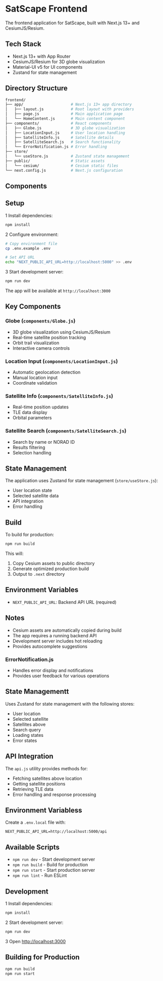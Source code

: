 # SatScape Frontend

The frontend application for SatScape, built with Next.js 13+ and CesiumJS/Resium.

## Tech Stack

- Next.js 13+ with App Router
- CesiumJS/Resium for 3D globe visualization
- Material-UI v5 for UI components
- Zustand for state management

## Directory Structure

```bash
frontend/
├── app/                     # Next.js 13+ app directory
│   ├── layout.js            # Root layout with providers
│   ├── page.js              # Main application page
│   └── HomeContent.js       # Main content component
├── components/              # React components
│   ├── Globe.js             # 3D globe visualization
│   ├── LocationInput.js     # User location handling
│   ├── SatelliteInfo.js     # Satellite details
│   ├── SatelliteSearch.js   # Search functionality
│   └── ErrorNotification.js # Error handling
├── store/
│   └── useStore.js          # Zustand state management
├── public/                  # Static assets
│   └── cesium/              # Cesium static files
└── next.config.js           # Next.js configuration
```

## Components

## Setup

1 Install dependencies:

```bash
npm install
```

2 Configure environment:

```bash
# Copy environment file
cp .env.example .env

# Set API URL
echo "NEXT_PUBLIC_API_URL=http://localhost:5000" >> .env
```

3 Start development server:

```bash
npm run dev
```

The app will be available at `http://localhost:3000`

## Key Components

### Globe (`components/Globe.js`)

- 3D globe visualization using CesiumJS/Resium
- Real-time satellite position tracking
- Orbit trail visualization
- Interactive camera controls

### Location Input (`components/LocationInput.js`)

- Automatic geolocation detection
- Manual location input
- Coordinate validation

### Satellite Info (`components/SatelliteInfo.js`)

- Real-time position updates
- TLE data display
- Orbital parameters

### Satellite Search (`components/SatelliteSearch.js`)

- Search by name or NORAD ID
- Results filtering
- Selection handling

## State Management

The application uses Zustand for state management (`store/useStore.js`):

- User location state
- Selected satellite data
- API integration
- Error handling

## Build

To build for production:

```bash
npm run build
```

This will:

1. Copy Cesium assets to public directory
2. Generate optimized production build
3. Output to `.next` directory

## Environment Variables

- `NEXT_PUBLIC_API_URL`: Backend API URL (required)

## Notes

- Cesium assets are automatically copied during build
- The app requires a running backend API
- Development server includes hot reloading
- Provides autocomplete suggestions

### ErrorNotification.js

- Handles error display and notifications
- Provides user feedback for various operations

## State Managementt

Uses Zustand for state management with the following stores:

- User location
- Selected satellite
- Satellites above
- Search query
- Loading states
- Error states

## API Integration

The `api.js` utility provides methods for:

- Fetching satellites above location
- Getting satellite positions
- Retrieving TLE data
- Error handling and response processing

## Environment Variabless

Create a `.env.local` file with:

```env
NEXT_PUBLIC_API_URL=http://localhost:5000/api
```

## Available Scripts

- `npm run dev` - Start development server
- `npm run build` - Build for production
- `npm run start` - Start production server
- `npm run lint` - Run ESLint

## Development

1 Install dependencies:

```bash
npm install
```

2 Start development server:

```bash
npm run dev
```

3 Open <http://localhost:3000>

## Building for Production

```bash
npm run build
npm run start
```
